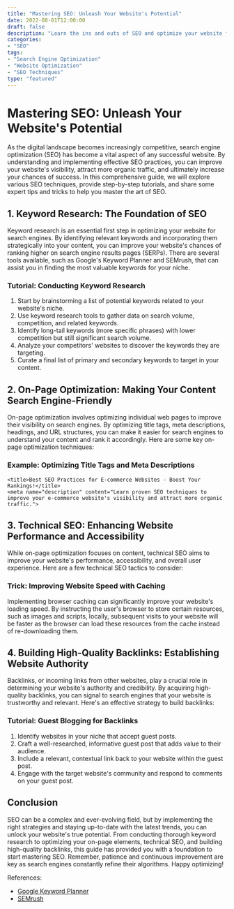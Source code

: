 ```yaml
--- 
title: "Mastering SEO: Unleash Your Website's Potential"
date: 2022-08-01T12:00:00
draft: false
description: "Learn the ins and outs of SEO and optimize your website for better visibility and traffic."
categories:
- "SEO"
tags:
- "Search Engine Optimization"
- "Website Optimization"
- "SEO Techniques"
type: "featured"
--- 
```


# Mastering SEO: Unleash Your Website's Potential

As the digital landscape becomes increasingly competitive, search engine optimization (SEO) has become a vital aspect of any successful website. By understanding and implementing effective SEO practices, you can improve your website's visibility, attract more organic traffic, and ultimately increase your chances of success. In this comprehensive guide, we will explore various SEO techniques, provide step-by-step tutorials, and share some expert tips and tricks to help you master the art of SEO.

## 1. Keyword Research: The Foundation of SEO

Keyword research is an essential first step in optimizing your website for search engines. By identifying relevant keywords and incorporating them strategically into your content, you can improve your website's chances of ranking higher on search engine results pages (SERPs). There are several tools available, such as Google's Keyword Planner and SEMrush, that can assist you in finding the most valuable keywords for your niche.

### Tutorial: Conducting Keyword Research

1. Start by brainstorming a list of potential keywords related to your website's niche.
2. Use keyword research tools to gather data on search volume, competition, and related keywords.
3. Identify long-tail keywords (more specific phrases) with lower competition but still significant search volume.
4. Analyze your competitors' websites to discover the keywords they are targeting.
5. Curate a final list of primary and secondary keywords to target in your content.

## 2. On-Page Optimization: Making Your Content Search Engine-Friendly

On-page optimization involves optimizing individual web pages to improve their visibility on search engines. By optimizing title tags, meta descriptions, headings, and URL structures, you can make it easier for search engines to understand your content and rank it accordingly. Here are some key on-page optimization techniques:

### Example: Optimizing Title Tags and Meta Descriptions

```
<title>Best SEO Practices for E-commerce Websites - Boost Your Rankings!</title>
<meta name="description" content="Learn proven SEO techniques to improve your e-commerce website's visibility and attract more organic traffic.">
```

## 3. Technical SEO: Enhancing Website Performance and Accessibility

While on-page optimization focuses on content, technical SEO aims to improve your website's performance, accessibility, and overall user experience. Here are a few technical SEO tactics to consider:

### Trick: Improving Website Speed with Caching

Implementing browser caching can significantly improve your website's loading speed. By instructing the user's browser to store certain resources, such as images and scripts, locally, subsequent visits to your website will be faster as the browser can load these resources from the cache instead of re-downloading them.

## 4. Building High-Quality Backlinks: Establishing Website Authority

Backlinks, or incoming links from other websites, play a crucial role in determining your website's authority and credibility. By acquiring high-quality backlinks, you can signal to search engines that your website is trustworthy and relevant. Here's an effective strategy to build backlinks:

### Tutorial: Guest Blogging for Backlinks

1. Identify websites in your niche that accept guest posts.
2. Craft a well-researched, informative guest post that adds value to their audience.
3. Include a relevant, contextual link back to your website within the guest post.
4. Engage with the target website's community and respond to comments on your guest post.

## Conclusion

SEO can be a complex and ever-evolving field, but by implementing the right strategies and staying up-to-date with the latest trends, you can unlock your website's true potential. From conducting thorough keyword research to optimizing your on-page elements, technical SEO, and building high-quality backlinks, this guide has provided you with a foundation to start mastering SEO. Remember, patience and continuous improvement are key as search engines constantly refine their algorithms. Happy optimizing!

References:
- [Google Keyword Planner](https://ads.google.com/intl/en_in/home/tools/keyword-planner/)
- [SEMrush](https://www.semrush.com/)
